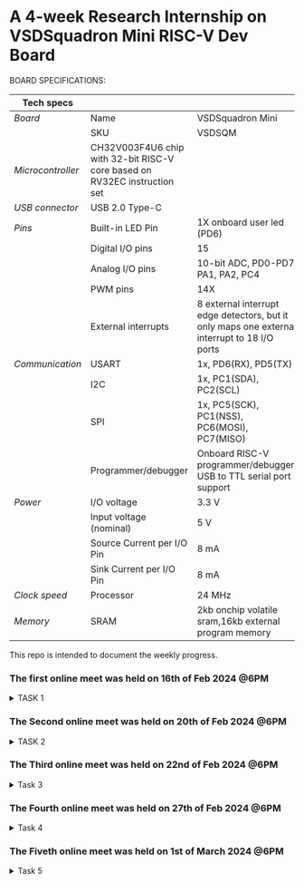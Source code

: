 # A 4-week Research Internship on VSDSquadron Mini RISC-V Dev Board

BOARD SPECIFICATIONS:

| Tech specs   |   |    |
|------------|------------|------------|
| *Board* | Name     | VSDSquadron Mini    |
|      | SKU    | VSDSQM    |
| *Microcontroller*    | CH32V003F4U6 chip with 32-bit RISC-V core based on RV32EC instruction set    |     |
| *USB connector* | USB 2.0 Type-C    |     |
| *Pins*     | Built-in LED Pin     | 1X onboard user led (PD6)     |
|      | Digital I/O pins     | 15     |
|      | Analog I/O pins     | 10-bit ADC, PD0-PD7, PA1, PA2, PC4     |
|      | PWM pins     | 14X     |
|      | External interrupts     | 	8 external interrupt edge detectors, but it only maps one external interrupt to 18 I/O ports     |
| *Communication*     | USART     | 	1x, PD6(RX), PD5(TX)     |
|      | I2C     | 1x, PC1(SDA), PC2(SCL)    |
|      | SPI     | 1x, PC5(SCK), PC1(NSS), PC6(MOSI), PC7(MISO)     |
|      | Programmer/debugger     | Onboard RISC-V programmer/debugger, USB to TTL serial port support     |
| *Power*     | I/O voltage     | 3.3 V    |
|      | Input voltage (nominal)     | 5 V    |
|      | Source Current per I/O Pin    | 8 mA     |
|      | Sink Current per I/O Pin     | 8 mA     |
| *Clock speed*     | Processor    | 24 MHz     |
| *Memory*     | SRAM     | 2kb onchip volatile sram,16kb external program memory     |
   

This repo is intended to document the weekly progress.

### The first online meet was held on 16th of Feb 2024 @6PM

<details>
    <summary> TASK 1 </summary>
 
1) install Yosys 

2) install iverilog 

3) install gtkwave

### CLONING RISC-V GNU TOOLCHAIN

# To install git 
sudo apt install git-all   

 make sure to install the dependencies
![git all](https://github.com/shreya0345/VSD/assets/160561583/b260dc73-66f2-4271-9cf8-749a851be015)



### INSTALLING YOSYS, IVERILOG & GTKWAVE.

### 1.YOSYS


git clone https://github.com/YosysHQ/yosys.git
![git clone](https://github.com/shreya0345/VSD/assets/160561583/73f9621b-9be7-45b8-a446-46295d7f4e50)
cd yosys 


sudo apt install make

sudo apt-get install build-essential clang bison flex \libreadline-dev gawk tcl-dev libffi-dev git \ graphviz xdot pkg-config python3 libboost-system-dev\libboost-python-dev libboost-filesystem-dev zlib1g-dev

make config-gcc
![WhatsApp Image 2024-02-20 at 3 35 05 PM (1)](https://github.com/shreya0345/VSD/assets/160561583/74a6046c-346a-4743-a34b-a9ccdf2d6dbe)
make 

sudo make install

![sudo install](https://github.com/shreya0345/VSD/assets/160561583/596086f3-00d2-42cd-801e-463f19fe8ed6)



### 2.iVerilog
installing iVerilog

sudo apt update

sudo apt-get install iverilog
![iverilog](https://github.com/shreya0345/VSD/assets/160561583/e6f86a3e-b0b8-4abd-ba11-d7e5d0dbba2f)

### 3.GTkWave
installing GTkWave

 sudo apt-get install gtkwave 
![gtkwave](https://github.com/shreya0345/VSD/assets/160561583/3cdcd47f-f931-4aec-842a-8e4e800bf091)

</details>

### The Second online meet was held on 20th of Feb 2024 @6PM
<details>
   <summary> TASK 2 </summary>

   ### Block diagram
   
   ![WhatsApp Image 2024-02-22 at 8 45 52 AM](https://github.com/shreya0345/VSD/assets/160561583/2a4928cd-46ec-4c75-973e-c93d21326c65)
   
### Waveform

![WhatsApp Image 2024-02-22 at 9 53 38 AM](https://github.com/shreya0345/VSD/assets/160561583/6dc56fd8-c4c6-4605-854f-ae44d005bdaf)

</details>


### The Third online meet was held on 22nd of Feb 2024 @6PM

<details>
   <summary> Task 3 </summary>
   
![WhatsApp Image 2024-02-27 at 1 28 53 PM ](https://github.com/shreya0345/VSD/assets/160561583/b16dab4d-e6be-44af-baaa-2860399fb538)

![WhatsApp Image 2024-02-27 at 1 29 11 PM ](https://github.com/shreya0345/VSD/assets/160561583/01996acc-d5c8-46a0-98e4-e494277f6ddb)

![WhatsApp Image 2024-02-27 at 1 29 23 PM ](https://github.com/shreya0345/VSD/assets/160561583/26ae9f7a-63d0-4434-bb29-1253de524dbb)

![WhatsApp Image 2024-02-27 at 1 29 30 PM ](https://github.com/shreya0345/VSD/assets/160561583/bb352469-16a0-4fda-bd90-4dc523c2fee7)

![WhatsApp Image 2024-02-27 at 1 33 04 PM](https://github.com/shreya0345/VSD/assets/160561583/091d3196-7a6f-4a2c-a251-d117b8e071cd)

</details>

### The Fourth online meet was held on 27th of Feb 2024 @6PM

<details>
   <summary> Task 4 </summary>
   
![Screenshot from 2024-02-29 12-13-06](https://github.com/shreya0345/VSD/assets/160561583/f6d7d0dc-42b2-44b9-a001-dac9735ce472)

![Screenshot from 2024-02-29 12-13-47](https://github.com/shreya0345/VSD/assets/160561583/a6502342-4534-46bd-969a-8fd0bcf0cecb)

![Screenshot from 2024-02-29 12-14-30](https://github.com/shreya0345/VSD/assets/160561583/a3f2400c-fa19-4779-9bcb-9a50034ea667)

![Screenshot from 2024-02-29 12-14-41](https://github.com/shreya0345/VSD/assets/160561583/a6137641-57b2-4bf5-966c-39611438f522)

![Screenshot from 2024-02-29 12-15-06](https://github.com/shreya0345/VSD/assets/160561583/9eb7c38d-6c07-4ec3-bd72-911ef333ffe6)

![Screenshot from 2024-02-29 12-07-03](https://github.com/shreya0345/VSD/assets/160561583/3cfb3a7a-e5cb-456c-a1ad-186517180efe)

![Screenshot from 2024-02-29 12-08-21](https://github.com/shreya0345/VSD/assets/160561583/3a2302c3-0768-4808-b34c-444cd97247bc)

![Screenshot from 2024-02-29 12-08-32](https://github.com/shreya0345/VSD/assets/160561583/b1a144e1-de8d-46a6-8684-38d6b3963675)

![Screenshot from 2024-02-29 12-08-53](https://github.com/shreya0345/VSD/assets/160561583/de5fb40f-4af1-49ce-8e8a-9c47e68277ef)

![Screenshot from 2024-02-29 12-11-02](https://github.com/shreya0345/VSD/assets/160561583/d02acdcf-4128-4fd8-b3d2-3316345e10b9)

![Screenshot from 2024-02-29 12-11-10](https://github.com/shreya0345/VSD/assets/160561583/ace34c9a-3ceb-4fb4-a2b3-3c3c2cc51ecd)
![WhatsApp Image 2024-03-05 at 4 33 15 PM (1)](https://github.com/shreya0345/VSD/assets/160561583/c7e53d08-6fd6-4f01-9725-0fa223e0eac3)

![WhatsApp Image 2024-03-05 at 4 33 15 PM](https://github.com/shreya0345/VSD/assets/160561583/79f028af-b0c5-42fe-8021-6824809686e1)
5abfe29a)



</details>

### The Fiveth online meet was held on 1st of March 2024 @6PM


<details>
   <summary> Task 5 </summary>
   
   ![WhatsApp Image 2024-03-05 at 5 07 30 PM (1)](https://github.com/shreya0345/VSD/assets/160561583/91df8090-9b6f-4bc5-8cf8-827f9795c09c)
![WhatsApp Image 2024-03-05 at 5 07 30 PM](https://github.com/shreya0345/VSD/assets/160561583/2610111d-9f59-4749-859d-797ed47f6956)
![WhatsApp Image 2024-03-05 at 5 07 29 PM (3)](https://github.com/shreya0345/VSD/assets/160561583/57e4f9dd-d14f-43c3-b842-e63510b5c90c)
![WhatsApp Image 2024-03-05 at 5 07 29 PM (2)](https://github.com/shreya0345/VSD/assets/160561583/5cb104de-d29f-4297-802d-4fbe55e9c18e)
![WhatsApp Image 2024-03-05 at 5 07 29 PM (1)](https://github.com/shreya0345/VSD/assets/160561583/9f8cd112-c2ee-4fef-8bfb-412722242e05)
![WhatsApp Image 2024-03-05 at 5 07 29 PM](https://github.com/shreya0345/VSD/assets/160561583/a3677509-2f7f-4fec-8a84-5bd7e5bb97a1)
![WhatsApp Image 2024-03-05 at 5 07 28 PM (4)](https://github.com/shreya0345/VSD/assets/160561583/378cecd9-c511-4938-bc14-16a79a9de6f3)
![WhatsApp Image 2024-03-05 at 5 07 28 PM (3)](https://github.com/shreya0345/VSD/assets/160561583/5852ce12-aa5b-4997-a877-7f0ef147c173)
![WhatsApp Image 2024-03-05 at 5 07 28 PM (2)](https://github.com/shreya0345/VSD/assets/160561583/91eb18b5-01ed-4d23-ac83-87768d9ff306)
![WhatsApp Image 2024-03-05 at 5 07 28 PM (1)](https://github.com/shreya0345/VSD/assets/160561583/4b74957e-cb07-40a6-9918-434039f48ffd)
![WhatsApp Image 2024-03-05 at 5 07 28 PM](https://github.com/shreya0345/VSD/assets/160561583/6e336816-8d84-4c25-8f7b-5164f63adc47)
![WhatsApp Image 2024-03-05 at 5 07 27 PM (6)](https://github.com/shreya0345/VSD/assets/160561583/4d2f96eb-8c76-4129-a00e-50f6af4198dd)
![WhatsApp Image 2024-03-05 at 5 07 27 PM (5)](https://github.com/shreya0345/VSD/assets/160561583/1bcd86a0-cfaa-4505-bfa8-6403d869b93c)
![WhatsApp Image 2024-03-05 at 5 07 27 PM (3)](https://github.com/shreya0345/VSD/assets/160561583/c7059a98-3c7f-49ce-ba95-8c918d4f3746)
44c00e3f0502)
![WhatsApp Image 2024-03-05 at 5 07 27 PM (4)](https://github.com/shreya0345/VSD/assets/160561583/671d9f5c-e1b8-4b76-8579-d613fdceeb73)
![WhatsApp Image 2024-03-05 at 5 07 27 PM (2)](https://github.com/shreya0345/VSD/assets/160561583/e6542389-a9ea-46cd-bfee-f5e28dc550b4)

b92)
![WhatsApp Image 2024-03-05 at 5 07 27 PM (1)](https://github.com/shreya0345/VSD/assets/160561583/2e59cda1-9955-4d27-b038-4faa79bea73e)

![WhatsApp Image 2024-03-05 at 5 07 27 PM](https://github.com/shreya0345/VSD/assets/160561583/b948f2fb-a3ef-4665-8c1b-9c5bdda5efec)


</details>








   
